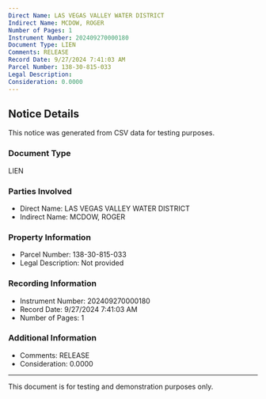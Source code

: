 ```yaml
---
Direct Name: LAS VEGAS VALLEY WATER DISTRICT
Indirect Name: MCDOW, ROGER
Number of Pages: 1
Instrument Number: 202409270000180
Document Type: LIEN
Comments: RELEASE
Record Date: 9/27/2024 7:41:03 AM
Parcel Number: 138-30-815-033
Legal Description: 
Consideration: 0.0000
---
```


## Notice Details

This notice was generated from CSV data for testing purposes.

### Document Type
LIEN

### Parties Involved
- Direct Name: LAS VEGAS VALLEY WATER DISTRICT
- Indirect Name: MCDOW, ROGER

### Property Information
- Parcel Number: 138-30-815-033
- Legal Description: Not provided

### Recording Information
- Instrument Number: 202409270000180
- Record Date: 9/27/2024 7:41:03 AM
- Number of Pages: 1

### Additional Information
- Comments: RELEASE
- Consideration: 0.0000

---

This document is for testing and demonstration purposes only.

